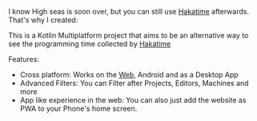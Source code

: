 I know High seas is soon over, but you can still use [Hakatime](https://waka.hackclub.com) afterwards. That's why I created:

This is a Kotlin Multiplatform project that aims to be an alternative way to see the programming time collected by [Hakatime](https://waka.hackclub.com)

Features:
* Cross platform: Works on the [Web](https://haka.sajeg.org), Android and as a Desktop App
* Advanced Filters: You can Filter after Projects, Editors, Machines and more
* App like experience in the web: You can also just add the website as PWA to your Phone's home screen.